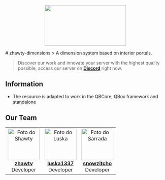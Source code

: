 <p align="center"><img src="https://r2.fivemanage.com/pub/8pn5hmd6r4l1.png" height="128" width="256"></p>
# zhawty-dimensions
> A dimension system based on interior portals.

> Discover our work and innovate your server with the highest quality possible, access our server on **[Discord](https://discord.com/invite/FyT66F3bzV)** right now.

## Information
* The resource is adapted to work in the QBCore, QBox framework and standalone

## Our Team

<table>
  <tr>
    <td align="center">
      <a href="#">
        <img src="https://avatars.githubusercontent.com/u/68912054?s=96&v=4" width="100px;" alt="Foto do Shawty"/><br>
          <b><a href="https://github.com/zhawty" title="Perfil do GitHub">zhawty</a></b><br> 
      </a>
Developer
    </td>
    <td align="center">
      <a href="#">
        <img src="https://avatars.githubusercontent.com/u/42743208?s=96&v=4" width="100px;" alt="Foto do Luska"/><br>
          <b><a href="https://github.com/luska1337" title="Perfil do GitHub">luska1337</a></b><br> 
      </a>
Developer
    </td>
    <td align="center">
      <a href="#">
        <img src="https://avatars.githubusercontent.com/u/79928127?s=96&v=4" width="100px;" alt="Foto do Sarrada"/><br>
          <b><a href="https://github.com/snowzitcho" title="Perfil do GitHub">snowzitcho</a></b><br> 
      </a>
Developer
    </td>
  </tr>
</table>
